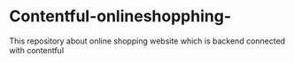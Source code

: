 # Contentful-onlineshopphing-
This repository about online shopping website which is backend connected with contentful 
